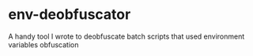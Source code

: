 # env-deobfuscator
A handy tool I wrote to deobfuscate batch scripts that used environment variables obfuscation
